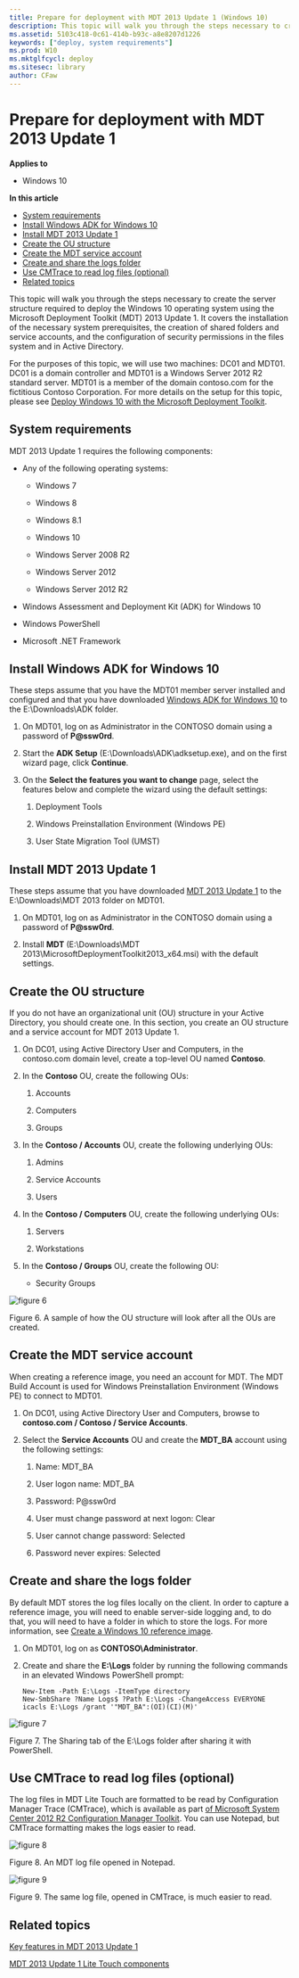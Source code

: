 ```yaml
---
title: Prepare for deployment with MDT 2013 Update 1 (Windows 10)
description: This topic will walk you through the steps necessary to create the server structure required to deploy the Windows 10 operating system using the Microsoft Deployment Toolkit (MDT) 2013 Update 1.
ms.assetid: 5103c418-0c61-414b-b93c-a8e8207d1226
keywords: ["deploy, system requirements"]
ms.prod: W10
ms.mktglfcycl: deploy
ms.sitesec: library
author: CFaw
---
```


# Prepare for deployment with MDT 2013 Update 1


**Applies to**

-   Windows 10

**In this article**

-   [System requirements](#sec01)
-   [Install Windows ADK for Windows 10](#sec02)
-   [Install MDT 2013 Update 1](#sec03)
-   [Create the OU structure](#sec04)
-   [Create the MDT service account](#sec05)
-   [Create and share the logs folder](#sec06)
-   [Use CMTrace to read log files (optional)](#sec07)
-   [Related topics](#related-topics)

This topic will walk you through the steps necessary to create the server structure required to deploy the Windows 10 operating system using the Microsoft Deployment Toolkit (MDT) 2013 Update 1. It covers the installation of the necessary system prerequisites, the creation of shared folders and service accounts, and the configuration of security permissions in the files system and in Active Directory.

For the purposes of this topic, we will use two machines: DC01 and MDT01. DC01 is a domain controller and MDT01 is a Windows Server 2012 R2 standard server. MDT01 is a member of the domain contoso.com for the fictitious Contoso Corporation. For more details on the setup for this topic, please see [Deploy Windows 10 with the Microsoft Deployment Toolkit](deploy-windows-81-with-the-microsoft-deployment-toolkit.md#proof).

## <a href="" id="sec01"></a>System requirements


MDT 2013 Update 1 requires the following components:

-   Any of the following operating systems:

    -   Windows 7

    -   Windows 8

    -   Windows 8.1

    -   Windows 10

    -   Windows Server 2008 R2

    -   Windows Server 2012

    -   Windows Server 2012 R2

-   Windows Assessment and Deployment Kit (ADK) for Windows 10

-   Windows PowerShell

-   Microsoft .NET Framework

## <a href="" id="sec02"></a>Install Windows ADK for Windows 10


These steps assume that you have the MDT01 member server installed and configured and that you have downloaded [Windows ADK for Windows 10](http://go.microsoft.com/fwlink/p/?LinkId=526803) to the E:\\Downloads\\ADK folder.

1.  On MDT01, log on as Administrator in the CONTOSO domain using a password of **P@ssw0rd**.

2.  Start the **ADK Setup** (E:\\Downloads\\ADK\\adksetup.exe), and on the first wizard page, click **Continue**.

3.  On the **Select the features you want to change** page, select the features below and complete the wizard using the default settings:

    1.  Deployment Tools

    2.  Windows Preinstallation Environment (Windows PE)

    3.  User State Migration Tool (UMST)

## <a href="" id="sec03"></a>Install MDT 2013 Update 1


These steps assume that you have downloaded [MDT 2013 Update 1](http://go.microsoft.com/fwlink/p/?LinkId=618117 ) to the E:\\Downloads\\MDT 2013 folder on MDT01.

1.  On MDT01, log on as Administrator in the CONTOSO domain using a password of **P@ssw0rd**.

2.  Install **MDT** (E:\\Downloads\\MDT 2013\\MicrosoftDeploymentToolkit2013\_x64.msi) with the default settings.

## <a href="" id="sec04"></a>Create the OU structure


If you do not have an organizational unit (OU) structure in your Active Directory, you should create one. In this section, you create an OU structure and a service account for MDT 2013 Update 1.

1.  On DC01, using Active Directory User and Computers, in the contoso.com domain level, create a top-level OU named **Contoso**.

2.  In the **Contoso** OU, create the following OUs:

    1.  Accounts

    2.  Computers

    3.  Groups

3.  In the **Contoso / Accounts** OU, create the following underlying OUs:

    1.  Admins

    2.  Service Accounts

    3.  Users

4.  In the **Contoso / Computers** OU, create the following underlying OUs:

    1.  Servers

    2.  Workstations

5.  In the **Contoso / Groups** OU, create the following OU:

    -   Security Groups

![figure 6](images/mdt-05-fig07.png)

Figure 6. A sample of how the OU structure will look after all the OUs are created.

## <a href="" id="sec05"></a>Create the MDT service account


When creating a reference image, you need an account for MDT. The MDT Build Account is used for Windows Preinstallation Environment (Windows PE) to connect to MDT01.

1.  On DC01, using Active Directory User and Computers, browse to **contoso.com / Contoso / Service Accounts**.

2.  Select the **Service Accounts** OU and create the **MDT\_BA** account using the following settings:

    1.  Name: MDT\_BA

    2.  User logon name: MDT\_BA

    3.  Password: P@ssw0rd

    4.  User must change password at next logon: Clear

    5.  User cannot change password: Selected

    6.  Password never expires: Selected

## <a href="" id="sec06"></a>Create and share the logs folder


By default MDT stores the log files locally on the client. In order to capture a reference image, you will need to enable server-side logging and, to do that, you will need to have a folder in which to store the logs. For more information, see [Create a Windows 10 reference image](create-a-windows-81-reference-image.md).

1.  On MDT01, log on as **CONTOSO\\Administrator**.

2.  Create and share the **E:\\Logs** folder by running the following commands in an elevated Windows PowerShell prompt:

    ``` syntax
    New-Item -Path E:\Logs -ItemType directory
    New-SmbShare ?Name Logs$ ?Path E:\Logs -ChangeAccess EVERYONE
    icacls E:\Logs /grant '"MDT_BA":(OI)(CI)(M)'
    ```

![figure 7](images/mdt-05-fig08.png)

Figure 7. The Sharing tab of the E:\\Logs folder after sharing it with PowerShell.

## <a href="" id="sec07"></a>Use CMTrace to read log files (optional)


The log files in MDT Lite Touch are formatted to be read by Configuration Manager Trace (CMTrace), which is available as part [of Microsoft System Center 2012 R2 Configuration Manager Toolkit](http://go.microsoft.com/fwlink/p/?LinkId=734717). You can use Notepad, but CMTrace formatting makes the logs easier to read.

![figure 8](images/mdt-05-fig09.png)

Figure 8. An MDT log file opened in Notepad.

![figure 9](images/mdt-05-fig10.png)

Figure 9. The same log file, opened in CMTrace, is much easier to read.

## Related topics


[Key features in MDT 2013 Update 1](key-features-in-mdt-2013.md)

[MDT 2013 Update 1 Lite Touch components](mdt-2013-lite-touch-components.md)

 

 






